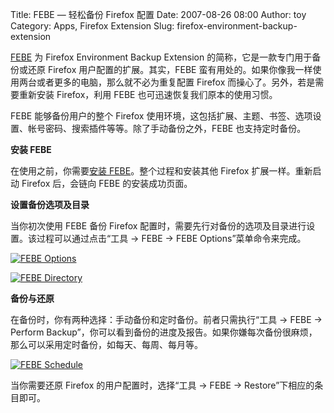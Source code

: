 Title: FEBE — 轻松备份 Firefox 配置
Date: 2007-08-26 08:00
Author: toy
Category: Apps, Firefox Extension
Slug: firefox-environment-backup-extension

[FEBE](http://www.customsoftwareconsult.com/extensions/febe/febe.html)
为 Firefox Environment Backup Extension
的简称，它是一款专门用于备份或还原 Firefox 用户配置的扩展。其实，FEBE
蛮有用处的。如果你像我一样使用两台或者更多的电脑，那么就不必为重复配置
Firefox 而操心了。另外，若是需要重新安装 Firefox，利用 FEBE
也可迅速恢复我们原本的使用习惯。

FEBE 能够备份用户的整个 Firefox
使用环境，这包括扩展、主题、书签、选项设置、帐号密码、搜索插件等等。除了手动备份之外，FEBE
也支持定时备份。

**安装 FEBE**

在使用之前，你需要[安装
FEBE](https://addons.mozilla.org/en-US/firefox/addon/2109)。整个过程和安装其他
Firefox 扩展一样。重新启动 Firefox 后，会链向 FEBE 的安装成功页面。

**设置备份选项及目录**

当你初次使用 FEBE 备份 Firefox
配置时，需要先行对备份的选项及目录进行设置。该过程可以通过点击“工具 →
FEBE → FEBE Options”菜单命令来完成。

[![FEBE
Options](http://i.linuxtoy.org/i/febe/febe-options_s.png)](http://i.linuxtoy.org/i/febe/febe-options.png)

[![FEBE
Directory](http://i.linuxtoy.org/i/febe/febe-dir_s.png)](http://i.linuxtoy.org/i/febe/febe-dir.png)

**备份与还原**

在备份时，你有两种选择：手动备份和定时备份。前者只需执行“工具 → FEBE →
Perform
Backup”，你可以看到备份的进度及报告。如果你嫌每次备份很麻烦，那么可以采用定时备份，如每天、每周、每月等。

[![FEBE
Schedule](http://i.linuxtoy.org/i/febe/febe-schedule_s.png)](http://i.linuxtoy.org/i/febe/febe-schedule.png)

当你需要还原 Firefox 的用户配置时，选择“工具 → FEBE →
Restore”下相应的条目即可。
